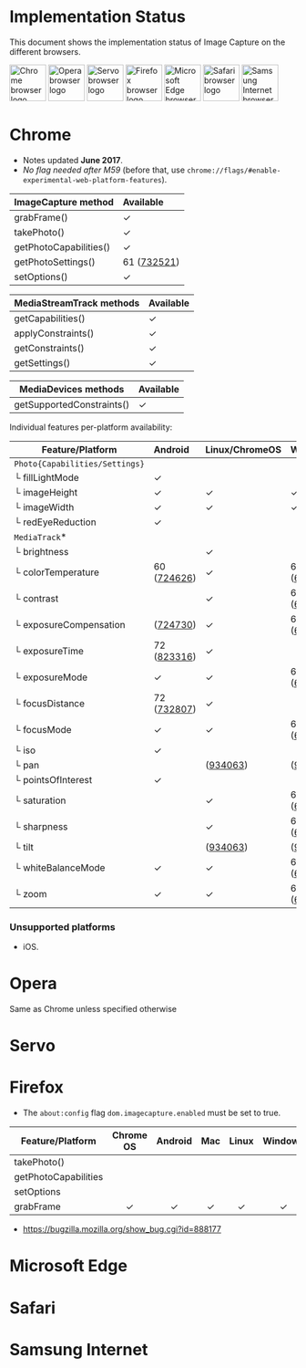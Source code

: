 # Implementation Status
This document shows the implementation status of Image Capture on the
different browsers.

<a href="#chrome"><img width=64 src="https://raw.githubusercontent.com/alrra/browser-logos/master/src/chrome/chrome_128x128.png" alt="Chrome browser logo"></a>
<a href="#opera"><img width=64 src="https://raw.githubusercontent.com/alrra/browser-logos/master/src/opera/opera_128x128.png" alt="Opera browser logo"></a>
<a href="#servo"><img width=64 src="https://raw.githubusercontent.com/alrra/browser-logos/master/src/browser.html/browser.html_128x128.png" alt="Servo browser logo"></a>
<a href="#firefox"><img width=64 src="https://raw.githubusercontent.com/alrra/browser-logos/master/src/firefox/firefox_128x128.png" alt="Firefox browser logo"></a>
<a href="#microsoft-edge"><img width=64 src="https://raw.githubusercontent.com/alrra/browser-logos/master/src/edge/edge_128x128.png" alt="Microsoft Edge browser logo"></a>
<a href="#microsoft-edge"><img width=64 src="https://raw.githubusercontent.com/alrra/browser-logos/master/src/safari/safari_128x128.png" alt="Safari browser logo"></a>
<a href="#samsung-internet"><img width=64 src="https://raw.githubusercontent.com/alrra/browser-logos/master/src/samsung-internet/samsung-internet_128x128.png" alt="Samsung Internet browser logo"></a>

# Chrome
* Notes updated **June 2017**.
* *No flag needed after M59*  (before that, use `chrome://flags/#enable-experimental-web-platform-features`).

ImageCapture method       |Available                               |
------------------------- | :------------------------------------- |
grabFrame()               | ✓                                      |
takePhoto()               | ✓                                      |
getPhotoCapabilities()    | ✓                                      |
getPhotoSettings()        | 61 ([732521](https://crbug.com/732521))|
setOptions()              | ✓                                      |

MediaStreamTrack methods  | Available  |
------------------------- | :--------- |
getCapabilities()         | ✓          |
applyConstraints()        | ✓          |
getConstraints()          | ✓          |
getSettings()             | ✓          |

MediaDevices methods      | Available  |
------------------------- | :--------- |
getSupportedConstraints() | ✓          |

Individual features per-platform availability:

Feature/Platform          | Android                               | Linux/ChromeOS                       | Windows                                 | Mac |
------------------------- | :------------------------------------ | :------------                        | :-------------------------------------- | :-  |
`Photo{Capabilities/Settings}`|                                   |                                      |                                         |     |
└ fillLightMode           | ✓                                     |                                      |                                         |     |
└ imageHeight             | ✓                                     | ✓                                    | ✓                                       | ✓   |
└ imageWidth              | ✓                                     | ✓                                    | ✓                                       | ✓   |
└ redEyeReduction         | ✓                                     |                                      |                                         |     |
`MediaTrack`*             |                                       |                                      |                                         |     |
└ brightness              |                                       | ✓                                    |                                         |     |
└ colorTemperature        |60 ([724626](https://crbug.com/724626))| ✓                                    | 60 ([657128](https://crbug.com/657128)) |     |
└ contrast                |                                       | ✓                                    | 60 ([657128](https://crbug.com/657128)) |     |
└ exposureCompensation    |   ([724730](https://crbug.com/724730))| ✓                                    | 60 ([657128](https://crbug.com/657128)) |     |
└ exposureTime            |72 ([823316](https://crbug.com/823316))| ✓              |
└ exposureMode            | ✓                                     | ✓                                    | 60 ([657128](https://crbug.com/657128)) |     |
└ focusDistance           |72 ([732807](https://crbug.com/732807))| ✓                                     |                                         |     |
└ focusMode               | ✓                                     | ✓                                    | 60 ([657128](https://crbug.com/657128)) |     |
└ iso                     | ✓                                     |                                      |                                         |     |
└ pan                     |                                       | ([934063](https://crbug.com/934063)) | ([934063](https://crbug.com/934063))    |     |
└ pointsOfInterest        | ✓                                     |                                      |                                         |     |
└ saturation              |                                       | ✓                                    | 60 ([657128](https://crbug.com/657128)) |     |
└ sharpness               |                                       | ✓                                    | 60 ([657128](https://crbug.com/657128)) |     |
└ tilt                    |                                       | ([934063](https://crbug.com/934063)) | ([934063](https://crbug.com/934063))    |     |
└ whiteBalanceMode        | ✓                                     | ✓                                    | 60 ([657128](https://crbug.com/657128)) |     |
└ zoom                    | ✓                                     | ✓                                    | 60 ([657128](https://crbug.com/657128)) |     |

### Unsupported platforms

* iOS.

# Opera
Same as Chrome unless specified otherwise

# Servo

# Firefox

* The `about:config` flag `dom.imagecapture.enabled` must be set to true.

Feature/Platform          | Chrome OS | Android | Mac | Linux | Windows |
------------------------- | :-------: | :-----: | :-: | :---: | :-----: |
takePhoto()               |           |         |     |       |         |
getPhotoCapabilities      |           |         |     |       |         |
setOptions                |           |         |     |       |         |
grabFrame                 | ✓         | ✓       | ✓   | ✓     | ✓       |

- https://bugzilla.mozilla.org/show_bug.cgi?id=888177

# Microsoft Edge

# Safari

# Samsung Internet
